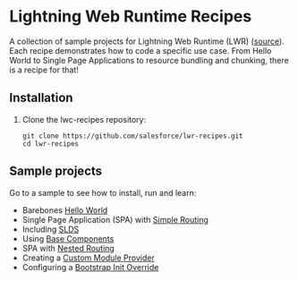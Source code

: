 # Lightning Web Runtime Recipes

A collection of sample projects for Lightning Web Runtime (LWR) ([source](https://github.com/salesforce/lwr)). Each recipe demonstrates how to code a specific use case. From Hello World to Single Page Applications to resource bundling and chunking, there is a recipe for that!

## Installation

1. Clone the lwc-recipes repository:

    ```
    git clone https://github.com/salesforce/lwr-recipes.git
    cd lwr-recipes
    ```

## Sample projects

Go to a sample to see how to install, run and learn:
- Barebones [Hello World](./hello-world)
- Single Page Application (SPA) with [Simple Routing](./simple-routing)
- Including [SLDS](./slds)
- Using [Base Components](./base-components)
- SPA with [Nested Routing](./nested-routing)
- Creating a [Custom Module Provider](./module-provider)
- Configuring a [Bootstrap Init Override](./init-override)
